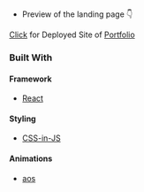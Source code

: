 
* Preview of the landing page 👇

[Click](https://portfolio-anke-sai-8.vercel.app/) for Deployed Site of [Portfolio](https://github.com/ankesai8/Portfolio-Anke)

### Built With

#### Framework
* [React](https://reactjs.org/)

#### Styling
* [CSS-in-JS](https://styled-components.com/)

#### Animations
* [aos](https://michalsnik.github.io/aos/)

